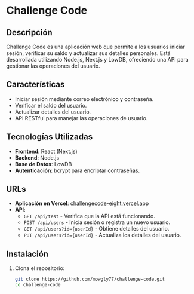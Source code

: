 # Challenge Code

## Descripción

Challenge Code es una aplicación web que permite a los usuarios iniciar sesión, verificar su saldo y actualizar sus detalles personales. Está desarrollada utilizando Node.js, Next.js y LowDB, ofreciendo una API para gestionar las operaciones del usuario.

## Características

- Iniciar sesión mediante correo electrónico y contraseña.
- Verificar el saldo del usuario.
- Actualizar detalles del usuario.
- API RESTful para manejar las operaciones de usuario.

## Tecnologías Utilizadas

- **Frontend**: React (Next.js)
- **Backend**: Node.js
- **Base de Datos**: LowDB
- **Autenticación**: bcrypt para encriptar contraseñas.

## URLs

- **Aplicación en Vercel**: [challengecode-eight.vercel.app](https://challengecode-eight.vercel.app/)
- **API**: 
  - `GET /api/test` - Verifica que la API está funcionando.
  - `POST /api/users` - Inicia sesión o registra un nuevo usuario.
  - `GET /api/users?id={userId}` - Obtiene detalles del usuario.
  - `PUT /api/users?id={userId}` - Actualiza los detalles del usuario.

## Instalación

1. Clona el repositorio:

   ```bash
   git clone https://github.com/mowgly77/challenge-code.git
   cd challenge-code
